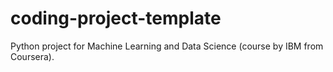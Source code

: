 # coding-project-template
Python project for Machine Learning and Data Science (course by IBM from Coursera).
